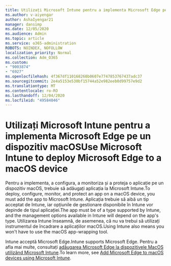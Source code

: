 ```yaml
---
title: Utilizați Microsoft Intune pentru a implementa Microsoft Edge pe un dispozitiv macOS
ms.author: v-aiyengar
author: AshaIyengar21
manager: dansimp
ms.date: 12/05/2020
ms.audience: Admin
ms.topic: article
ms.service: o365-administration
ROBOTS: NOINDEX, NOFOLLOW
localization_priority: Normal
ms.collection: Adm_O365
ms.custom:
- "9003874"
- "6927"
ms.openlocfilehash: 4f367df110168260b0607e7747853767437adc37
ms.sourcegitcommit: 2e4a5153e530bf15744a52e982eeb0d99757e9d2
ms.translationtype: MT
ms.contentlocale: ro-RO
ms.lasthandoff: 12/04/2020
ms.locfileid: "49584046"
---
```

# <a name="use-microsoft-intune-to-deploy-microsoft-edge-to-a-macos-device"></a><span data-ttu-id="8e584-102">Utilizați Microsoft Intune pentru a implementa Microsoft Edge pe un dispozitiv macOS</span><span class="sxs-lookup"><span data-stu-id="8e584-102">Use Microsoft Intune to deploy Microsoft Edge to a macOS device</span></span>

<span data-ttu-id="8e584-103">Pentru a implementa, a configura, a monitoriza și a proteja o aplicație pe un dispozitiv macOS, trebuie să adăugați aplicația la Microsoft Intune.</span><span class="sxs-lookup"><span data-stu-id="8e584-103">To deploy, configure, monitor, and protect an app on a macOS device, you must add the app to Microsoft Intune.</span></span> <span data-ttu-id="8e584-104">Aplicația trebuie să aibă un tip acceptat de Intune, iar opțiunile de gestionare disponibile în Intune vor depinde de tipul aplicației.</span><span class="sxs-lookup"><span data-stu-id="8e584-104">The app must be of a type supported by Intune, and the management options available in Intune will depend on the app's type.</span></span> <span data-ttu-id="8e584-105">Utilizarea Intune înseamnă, de asemenea, că nu va trebui să utilizați instrumentul de încadrare a aplicațiilor macOS.</span><span class="sxs-lookup"><span data-stu-id="8e584-105">Using Intune also means you won't have to use the macOS app-wrapping tool.</span></span>

<span data-ttu-id="8e584-106">Intune acceptă Microsoft Edge.</span><span class="sxs-lookup"><span data-stu-id="8e584-106">Intune supports Microsoft Edge.</span></span> <span data-ttu-id="8e584-107">Pentru a afla mai multe, consultați [adăugarea Microsoft Edge la dispozitivele MacOS utilizând Microsoft Intune](https://go.microsoft.com/fwlink/?linkid=2134949).</span><span class="sxs-lookup"><span data-stu-id="8e584-107">To learn more, see [Add Microsoft Edge to macOS devices using Microsoft Intune](https://go.microsoft.com/fwlink/?linkid=2134949).</span></span>
